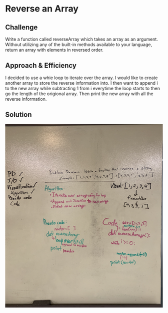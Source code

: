 # Reverse an Array
<!-- Short summary or background information -->

## Challenge
Write a function called reverseArray which takes an array as an argument. Without utilizing any of the built-in methods available to your language, return an array with elements in reversed order.

## Approach & Efficiency
I decided to use a whie loop to iterate over the array. I would like to create another array to store the reverse information into. I then want to append i to the new array while subtracting 1 from i everytime the loop starts to then go the length of the origional array. Then print the new array with all the reverse information.

## Solution
![array_reverse](/assets/array_reverse.png)